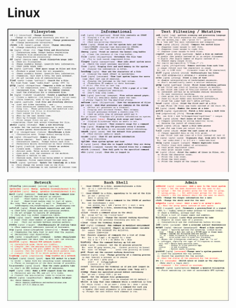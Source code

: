 # Linux

![Untitled](Linux%20bf65c189c635478c80e67feda55639a2/Untitled.png)

![Untitled](Linux%20bf65c189c635478c80e67feda55639a2/Untitled%201.png)